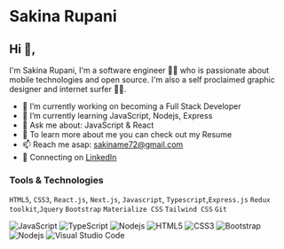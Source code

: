# Sakina Rupani  

## Hi 👋, 
I'm Sakina Rupani, I'm a software engineer 👨‍💻 who is passionate about mobile technologies and open source. I'm also a self proclaimed graphic designer and internet surfer 
🏄‍♂️. 

- 🔭 I’m currently working on becoming a Full Stack Developer
- 🌱 I’m currently learning JavaScript, Nodejs, Express
- 💬 Ask me about: JavaScript & React
- 📑 To learn more about me you can check out my Resume
- 📫 Reach me asap: sakiname72@gmail.com
- 💼 Connecting on <a href="www.linkedin.com/in/sakinaarupanii">LinkedIn</a>


### Tools & Technologies

`HTML5`, `CSS3`, `React.js`, `Next.js`, `Javascript`, `Typescript`,`Express.js` `Redux toolkit`,`Jquery` `Bootstrap` `Materialize CSS` `Tailwind CSS` `Git` 


![JavaScript](https://img.shields.io/badge/-JavaScript-black?style=flat-square&logo=javascript)
![TypeScript](https://img.shields.io/badge/-TypeScript-007ACC?style=flat-square&logo=typescript)
![Nodejs](https://img.shields.io/badge/-Nodejs-339933?style=flat-square&logo=Node.js&logoColor=white)
![HTML5](https://img.shields.io/badge/-HTML5-E34F26?style=flat-square&logo=html5&logoColor=white)
![CSS3](https://img.shields.io/badge/-CSS3-1572B6?style=flat-square&logo=css3)
![Bootstrap](https://img.shields.io/badge/-Bootstrap-563D7C?style=flat-square&logo=bootstrap)
![Nodejs](https://img.shields.io/badge/-Nodejs-339933?style=flat-square&logo=Node.js&logoColor=white)
![Visual Studio Code](https://img.shields.io/badge/-VSCode-007ACC?style=flat-square&logo=visual-studio-code&logoColor=white)
